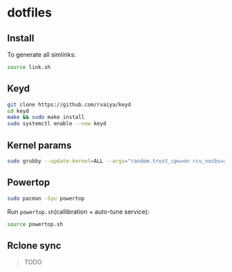 # dotfiles

## Install

To generate all simlinks:

```bash
source link.sh
```

## Keyd

```bash
git clone https://github.com/rvaiya/keyd
cd keyd
make && sudo make install
sudo systemctl enable --now keyd
```

## Kernel params

```bash
sudo grubby --update-kernel=ALL --args="random.trust_cpu=on rcu_nocbs=all rcutree.enable_rcu_lazy=1 amdgpu.abmlevel=0"
```

## Powertop

```bash
sudo pacman -Syu powertop
```

Run `powertop.sh`(callibration + auto-tune service):
```bash
source powertop.sh
```

## Rclone sync

> TODO
